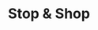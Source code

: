 ---
title: "Stop & Shop"
url: /toms-river/stop-and-shop-lakewood-roadtri-city-plaza/
shop: supermarket
---